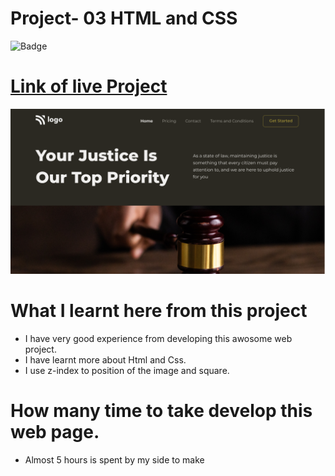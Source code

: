 # Project- 03 HTML and CSS

![Badge](https://img.shields.io/badge/Project--02-Restraurant-green)

# [Link of live Project]()

![LCO](./img/Laningpage-3.png)

# What I learnt here from this project

- I have very good experience from developing this awosome web project.
- I have learnt more about Html and Css.
- I use z-index to position of the image and square.

# How many time to take develop this web page.

- Almost 5 hours is spent by my side to make